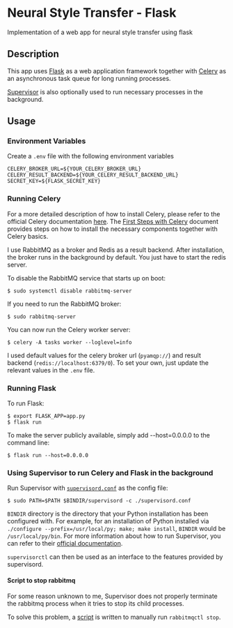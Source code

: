 # Neural Style Transfer - Flask
Implementation of a web app for neural style transfer using flask

## Description
This app uses [Flask](https://www.palletsprojects.com/p/flask/) as a web application framework together with [Celery](http://docs.celeryproject.org/en/latest/index.html) as an asynchronous task queue for long running processes.

[Supervisor](http://supervisord.org/) is also optionally used to run necessary processes in the background.

## Usage

### Environment Variables
Create a `.env` file with the following environment variables
```
CELERY_BROKER_URL=${YOUR_CELERY_BROKER_URL}
CELERY_RESULT_BACKEND=${YOUR_CELERY_RESULT_BACKEND_URL}
SECRET_KEY=${FLASK_SECRET_KEY}
```

### Running Celery
For a more detailed description of how to install Celery, please refer to the official Celery documentation [here](http://docs.celeryproject.org/en/latest/index.html). The [First Steps with Celery](http://docs.celeryproject.org/en/latest/getting-started/first-steps-with-celery.html) document provides steps on how to install the necessary components together with Celery basics.

I use RabbitMQ as a broker and Redis as a result backend. After installation, the broker runs in the background by default. You just have to start the redis server.

To disable the RabbitMQ service that starts up on boot:
```
$ sudo systemctl disable rabbitmq-server
```

If you need to run the RabbitMQ broker:
```
$ sudo rabbitmq-server
```

You can now run the Celery worker server:
```
$ celery -A tasks worker --loglevel=info
```

I used default values for the celery broker url (`pyamqp://`) and result backend (`redis://localhost:6379/0`). To set your own, just update the relevant values in the `.env` file.

### Running Flask
To run Flask:
```
$ export FLASK_APP=app.py
$ flask run
```

To make the server publicly available, simply add --host=0.0.0.0 to the command line:
```
$ flask run --host=0.0.0.0
```

### Using Supervisor to run Celery and Flask in the background
Run Supervisor with [`supervisord.conf`](supervisord.conf) as the config file:
```
$ sudo PATH=$PATH $BINDIR/supervisord -c ./supervisord.conf
```
`BINDIR` directory is the directory that your Python installation has been configured with. For example, for an installation of Python installed via `./configure --prefix=/usr/local/py; make; make install`, `BINDIR` would be `/usr/local/py/bin`. For more information about how to run Supervisor, you can refer to their [official documentation](http://supervisord.org/running.html).

`supervisorctl` can then be used as an interface to the features provided by supervisord.


#### Script to stop rabbitmq
For some reason unknown to me, Supervisor does not properly terminate the rabbitmq process when it tries to stop its child processes.

To solve this problem, a [script](scripts/rabbitmq.sh) is written to manually run `rabbitmqctl stop`.
